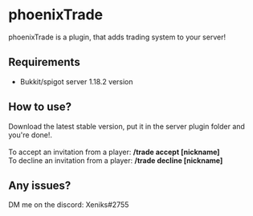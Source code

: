 # phoenixTrade
phoenixTrade is a plugin, that adds trading system to your server!

## Requirements
- Bukkit/spigot server 1.18.2 version

## How to use?
Download the latest stable version, put it in the server plugin folder and you're done!.
<br/>
<br/>
To accept an invitation from a player: **/trade accept [nickname]**
<br/>
To decline an invitation from a player: **/trade decline [nickname]**

## Any issues?
DM me on the discord: Xeniks#2755
